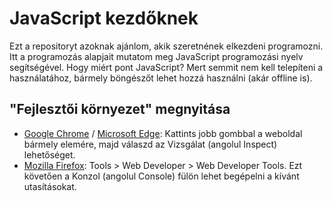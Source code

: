 # JavaScript kezdőknek
Ezt a repositoryt azoknak ajánlom, akik szeretnének elkezdeni programozni. Itt a programozás alapjait mutatom meg JavaScript programozási nyelv segítségével.
Hogy miért pont JavaScript? Mert semmit nem kell telepíteni a használatához, bármely böngészőt lehet hozzá használni (akár offline is).

## "Fejlesztői környezet" megnyitása
- [Google Chrome](https://www.google.com/chrome) / [Microsoft Edge](https://www.microsoft.com/edge): Kattints jobb gombbal a weboldal bármely elemére, majd
válaszd az Vizsgálat (angolul Inspect) lehetőséget.
- [Mozilla Firefox](https://www.mozilla.org/firefox): Tools > Web Developer > Web Developer Tools.
Ezt követően a Konzol (angolul Console) fülön lehet begépelni a kívánt utasításokat.
